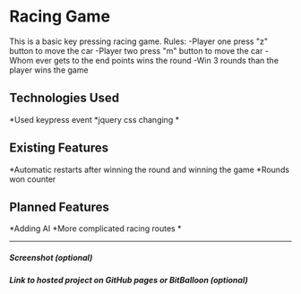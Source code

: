 # Racing Game

This is a basic key pressing racing game.
Rules:
-Player one press "z" button to move the car
-Player two press "m" button to move the car
-Whom ever gets to the end points wins the round
-Win 3 rounds than the player wins the game

## Technologies Used
*Used keypress event
*jquery css changing
*
## Existing Features

*Automatic restarts after winning the round and winning the game
*Rounds won counter

## Planned Features

*Adding AI
*More complicated racing routes
*

---

##### Screenshot (optional)

##### Link to hosted project on GitHub pages or BitBalloon (optional)
